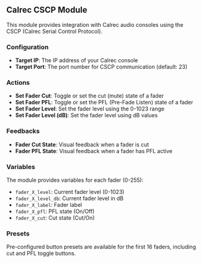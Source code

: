## Calrec CSCP Module

This module provides integration with Calrec audio consoles using the CSCP (Calrec Serial Control Protocol).

### Configuration

- **Target IP**: The IP address of your Calrec console
- **Target Port**: The port number for CSCP communication (default: 23)

### Actions

- **Set Fader Cut**: Toggle or set the cut (mute) state of a fader
- **Set Fader PFL**: Toggle or set the PFL (Pre-Fade Listen) state of a fader
- **Set Fader Level**: Set the fader level using the 0-1023 range
- **Set Fader Level (dB)**: Set the fader level using dB values

### Feedbacks

- **Fader Cut State**: Visual feedback when a fader is cut
- **Fader PFL State**: Visual feedback when a fader has PFL active

### Variables

The module provides variables for each fader (0-255):
- `fader_X_level`: Current fader level (0-1023)
- `fader_X_level_db`: Current fader level in dB
- `fader_X_label`: Fader label
- `fader_X_pfl`: PFL state (On/Off)
- `fader_X_cut`: Cut state (Cut/On)

### Presets

Pre-configured button presets are available for the first 16 faders, including cut and PFL toggle buttons.

